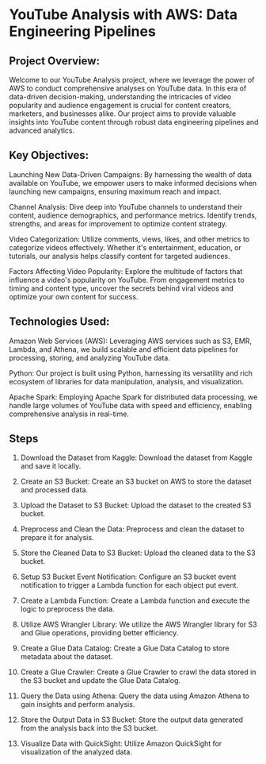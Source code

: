 # YouTube Analysis with AWS: Data Engineering Pipelines

## Project Overview:
Welcome to our YouTube Analysis project, where we leverage the power of AWS to conduct comprehensive analyses on YouTube data. In this era of data-driven decision-making, understanding the intricacies of video popularity and audience engagement is crucial for content creators, marketers, and businesses alike. Our project aims to provide valuable insights into YouTube content through robust data engineering pipelines and advanced analytics.

## Key Objectives:
Launching New Data-Driven Campaigns: By harnessing the wealth of data available on YouTube, we empower users to make informed decisions when launching new campaigns, ensuring maximum reach and impact.

Channel Analysis: Dive deep into YouTube channels to understand their content, audience demographics, and performance metrics. Identify trends, strengths, and areas for improvement to optimize content strategy.

Video Categorization: Utilize comments, views, likes, and other metrics to categorize videos effectively. Whether it's entertainment, education, or tutorials, our analysis helps classify content for targeted audiences.

Factors Affecting Video Popularity: Explore the multitude of factors that influence a video's popularity on YouTube. From engagement metrics to timing and content type, uncover the secrets behind viral videos and optimize your own content for success.

## Technologies Used:

Amazon Web Services (AWS): Leveraging AWS services such as S3, EMR, Lambda, and Athena, we build scalable and efficient data pipelines for processing, storing, and analyzing YouTube data.

Python: Our project is built using Python, harnessing its versatility and rich ecosystem of libraries for data manipulation, analysis, and visualization.

Apache Spark: Employing Apache Spark for distributed data processing, we handle large volumes of YouTube data with speed and efficiency, enabling comprehensive analysis in real-time.

## Steps

1. Download the Dataset from Kaggle:
Download the dataset from Kaggle and save it locally.

2. Create an S3 Bucket:
Create an S3 bucket on AWS to store the dataset and processed data.

3. Upload the Dataset to S3 Bucket:
Upload the dataset to the created S3 bucket.

4. Preprocess and Clean the Data:
Preprocess and clean the dataset to prepare it for analysis.

5. Store the Cleaned Data to S3 Bucket:
Upload the cleaned data to the S3 bucket.

6. Setup S3 Bucket Event Notification:
Configure an S3 bucket event notification to trigger a Lambda function for each object put event.

7. Create a Lambda Function:
Create a Lambda function and execute the logic to preprocess the data.

8. Utilize AWS Wrangler Library:
We utilize the AWS Wrangler library for S3 and Glue operations, providing better efficiency.

9. Create a Glue Data Catalog:
Create a Glue Data Catalog to store metadata about the dataset.

10. Create a Glue Crawler:
Create a Glue Crawler to crawl the data stored in the S3 bucket and update the Glue Data Catalog.

11. Query the Data using Athena:
Query the data using Amazon Athena to gain insights and perform analysis.

12. Store the Output Data in S3 Bucket:
Store the output data generated from the analysis back into the S3 bucket.

13. Visualize Data with QuickSight:
Utilize Amazon QuickSight for visualization of the analyzed data.
